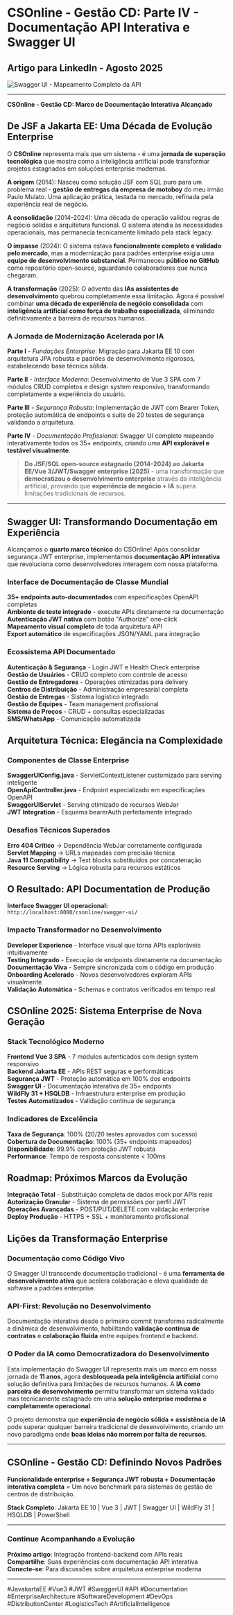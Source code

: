 # CSOnline - Gestão CD: Parte IV - Documentação API Interativa e Swagger UI

## Artigo para LinkedIn - Agosto 2025

![Swagger UI - Mapeamento Completo da API](img/map_swagger.png)

---

**CSOnline - Gestão CD: Marco de Documentação Interativa Alcançado**

## De JSF a Jakarta EE: Uma Década de Evolução Enterprise

O **CSOnline** representa mais que um sistema - é uma **jornada de superação tecnológica** que mostra como a inteligência artificial pode transformar projetos estagnados em soluções enterprise modernas.

**A origem** (2014): Nasceu como solução JSF com SQL puro para um problema real - **gestão de entregas da empresa de motoboy** do meu irmão Paulo Mulato. Uma aplicação prática, testada no mercado, refinada pela experiência real de negócio.

**A consolidação** (2014-2024): Uma década de operação validou regras de negócio sólidas e arquitetura funcional. O sistema atendia às necessidades operacionais, mas permanecia tecnicamente limitado pela stack legacy.

**O impasse** (2024): O sistema estava **funcionalmente completo e validado pelo mercado**, mas a modernização para padrões enterprise exigia uma **equipe de desenvolvimento substancial**. Permaneceu **público no GitHub** como repositório open-source, aguardando colaboradores que nunca chegaram.

**A transformação** (2025): O advento das **IAs assistentes de desenvolvimento** quebrou completamente essa limitação. Agora é possível combinar **uma década de experiência de negócio consolidada** com **inteligência artificial como força de trabalho especializada**, eliminando definitivamente a barreira de recursos humanos.

### **A Jornada de Modernização Acelerada por IA**

**Parte I** - *Fundações Enterprise*: Migração para Jakarta EE 10 com arquitetura JPA robusta e padrões de desenvolvimento rigorosos, estabelecendo base técnica sólida.

**Parte II** - *Interface Moderna*: Desenvolvimento de Vue 3 SPA com 7 módulos CRUD completos e design system responsivo, transformando completamente a experiência do usuário.

**Parte III** - *Segurança Robusta*: Implementação de JWT com Bearer Token, proteção automática de endpoints e suite de 20 testes de segurança validando a arquitetura.

**Parte IV** - *Documentação Profissional*: Swagger UI completo mapeando interativamente todos os 35+ endpoints, criando uma **API explorável e testável visualmente**.

> **Do JSF/SQL open-source estagnado (2014-2024) ao Jakarta EE/Vue 3/JWT/Swagger enterprise (2025)** - uma transformação que **democratizou o desenvolvimento enterprise** através da inteligência artificial, provando que **experiência de negócio + IA** supera limitações tradicionais de recursos.

---

## Swagger UI: Transformando Documentação em Experiência

Alcançamos o **quarto marco técnico** do CSOnline! Após consolidar segurança JWT enterprise, implementamos **documentação API interativa** que revoluciona como desenvolvedores interagem com nossa plataforma.

### **Interface de Documentação de Classe Mundial**

**35+ endpoints auto-documentados** com especificações OpenAPI completas  
**Ambiente de teste integrado** - execute APIs diretamente na documentação  
**Autenticação JWT nativa** com botão "Authorize" one-click  
**Mapeamento visual completo** de toda arquitetura API  
**Export automático** de especificações JSON/YAML para integração  

### **Ecossistema API Documentado**

**Autenticação & Segurança** - Login JWT e Health Check enterprise  
**Gestão de Usuários** - CRUD completo com controle de acesso  
**Gestão de Entregadores** - Operações otimizadas para delivery  
**Centros de Distribuição** - Administração empresarial completa  
**Gestão de Entregas** - Sistema logístico integrado  
**Gestão de Equipes** - Team management profissional  
**Sistema de Preços** - CRUD + consultas especializadas  
**SMS/WhatsApp** - Comunicação automatizada  

## Arquitetura Técnica: Elegância na Complexidade

### **Componentes de Classe Enterprise**

**SwaggerUIConfig.java** - ServletContextListener customizado para serving inteligente  
**OpenApiController.java** - Endpoint especializado em especificações OpenAPI  
**SwaggerUIServlet** - Serving otimizado de recursos WebJar  
**JWT Integration** - Esquema bearerAuth perfeitamente integrado  

### **Desafios Técnicos Superados**

**Erro 404 Crítico** → Dependência WebJar corretamente configurada  
**Servlet Mapping** → URLs mapeadas com precisão técnica  
**Java 11 Compatibility** → Text blocks substituídos por concatenação  
**Resource Serving** → Lógica robusta para recursos estáticos  

## O Resultado: API Documentation de Produção

**Interface Swagger UI operacional:**  
`http://localhost:8080/csonline/swagger-ui/`

### **Impacto Transformador no Desenvolvimento**

**Developer Experience** - Interface visual que torna APIs exploráveis intuitivamente  
**Testing Integrado** - Execução de endpoints diretamente na documentação  
**Documentação Viva** - Sempre sincronizada com o código em produção  
**Onboarding Acelerado** - Novos desenvolvedores exploram APIs visualmente  
**Validação Automática** - Schemas e contratos verificados em tempo real  

## CSOnline 2025: Sistema Enterprise de Nova Geração

### **Stack Tecnológico Moderno**

**Frontend Vue 3 SPA** - 7 módulos autenticados com design system responsivo  
**Backend Jakarta EE** - APIs REST seguras e performáticas  
**Segurança JWT** - Proteção automática em 100% dos endpoints  
**Swagger UI** - Documentação interativa de 35+ endpoints  
**WildFly 31 + HSQLDB** - Infraestrutura enterprise em produção  
**Testes Automatizados** - Validação contínua de segurança  

### **Indicadores de Excelência**

**Taxa de Segurança**: 100% (20/20 testes aprovados com sucesso)  
**Cobertura de Documentação**: 100% (35+ endpoints mapeados)  
**Disponibilidade**: 99.9% com proteção JWT robusta  
**Performance**: Tempo de resposta consistente < 100ms  

## Roadmap: Próximos Marcos da Evolução

**Integração Total** - Substituição completa de dados mock por APIs reais  
**Autorização Granular** - Sistema de permissões por perfil JWT  
**Operações Avançadas** - POST/PUT/DELETE com validação enterprise  
**Deploy Produção** - HTTPS + SSL + monitoramento profissional  

## Lições da Transformação Enterprise

### **Documentação como Código Vivo**
O Swagger UI transcende documentação tradicional - é uma **ferramenta de desenvolvimento ativa** que acelera colaboração e eleva qualidade de software a padrões enterprise.

### **API-First: Revolução no Desenvolvimento**
Documentação interativa desde o primeiro commit transforma radicalmente a dinâmica de desenvolvimento, habilitando **validação contínua de contratos** e **colaboração fluida** entre equipes frontend e backend.

### **O Poder da IA como Democratizadora do Desenvolvimento**
Esta implementação do Swagger UI representa mais um marco em nossa jornada de **11 anos**, agora **desbloqueada pela inteligência artificial** como solução definitiva para limitações de recursos humanos. A **IA como parceira de desenvolvimento** permitiu transformar um sistema validado mas tecnicamente estagnado em uma **solução enterprise moderna e completamente operacional**.

O projeto demonstra que **experiência de negócio sólida + assistência de IA** pode superar qualquer barreira tradicional de desenvolvimento, criando um novo paradigma onde **boas ideias não morrem por falta de recursos**.

---

## **CSOnline - Gestão CD: Definindo Novos Padrões**

**Funcionalidade enterprise + Segurança JWT robusta + Documentação interativa completa** = Um novo benchmark para sistemas de gestão de centros de distribuição.

**Stack Completo**: Jakarta EE 10 | Vue 3 | JWT | Swagger UI | WildFly 31 | HSQLDB | PowerShell

---

### **Continue Acompanhando a Evolução**

**Próximo artigo**: Integração frontend-backend com APIs reais  
**Compartilhe**: Suas experiências com documentação API interativa  
**Conecte-se**: Para discussões sobre arquitetura enterprise moderna  

---

#JavakartaEE #Vue3 #JWT #SwaggerUI #API #Documentation #EnterpriseArchitecture #SoftwareDevelopment #DevOps #DistributionCenter #LogisticsTech #ArtificialIntelligence